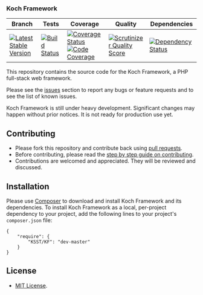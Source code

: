 ### Koch Framework

| Branch | Tests | Coverage | Quality | Dependencies |
| ------ | ---------- | -------- | ------- | ------- |
| [![Latest Stable Version](http://img.shields.io/packagist/v/ksst/kf.svg?style=flat-square)](https://packagist.org/packages/ksst/kf) | [![Build Status](http://img.shields.io/travis/KSST/KF.svg?style=flat-square)](https://travis-ci.org/KSST/KF) | [![Coverage Status](http://img.shields.io/coveralls/KSST/KF.svg?style=flat-square)](https://coveralls.io/r/KSST/KF?branch=master) [![Code Coverage](http://img.shields.io/scrutinizer/coverage/g/KSST/KF/master.svg?style=flat-square)](https://scrutinizer-ci.com/g/KSST/KF/)| [![Scrutinizer Quality Score](http://img.shields.io/scrutinizer/g/KSST/KF.svg?style=flat-square)](https://scrutinizer-ci.com/g/KSST/KF/) | [![Dependency Status](https://www.versioneye.com/php/ksst:kf/dev-master/badge.svg)](https://www.versioneye.com/php/ksst:kf/dev-master) |

This repository contains the source code for the Koch Framework, a PHP full-stack web framework.

Please see the [issues](https://github.com/KSST/KF/issues) section to
report any bugs or feature requests and to see the list of known issues.

Koch Framework is still under heavy development. Significant changes may happen without prior notices.
It is not ready for production use yet.

## Contributing

* Please fork this repository and contribute back using [pull requests](https://github.com/KSST/KF/pulls).
* Before contributing, please read the [step by step guide on contributing](https://github.com/KSST/KF/blob/master/CONTRIBUTING.md).
* Contributions are welcomed and appreciated. They will be reviewed and discussed.

## Installation

Please use [Composer](http://getcomposer.org/) to download and install Koch Framework and its dependencies.
To install Koch Framework as a local, per-project dependency to your project, add the following lines to your project's `composer.json` file:

    {
        "require": {
            "KSST/KF": "dev-master"
        }
    }

## License

* [MIT License](https://opensource.org/license/MIT).
